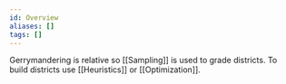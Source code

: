 ```yaml
---
id: Overview
aliases: []
tags: []
---
```

Gerrymandering is relative so [[Sampling]] is used to grade districts.
To build districts use [[Heuristics]] or [[Optimization]].
